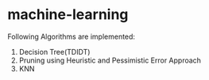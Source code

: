 # machine-learning

Following Algorithms are implemented:
1. Decision Tree(TDIDT)
2. Pruning using Heuristic and Pessimistic Error Approach
3. KNN
